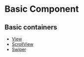 # Basic Component
## Basic containers

- [View](/docs/View.md)
- [ScrollView](/docs/ScrollView.md)
- [Swiper](/docs/view.md)